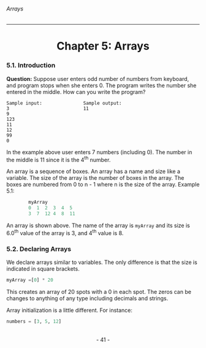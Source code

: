 ###### Arrays
---

# <center>Chapter 5: Arrays</center>

### 5.1. Introduction

**Question:** Suppose user enters odd number of numbers from keyboard, and
program stops when she enters 0. The program writes the number she entered in
the middle. How can you write the program?

```
Sample input:               Sample output:
3                           11
9
123
11
12
99
0
```

In the example above user enters 7 numbers (including 0). The number in the
middle is 11 since it is the 4<sup>th</sup> number.

An array is a sequence of boxes. An array has a name and size like a variable. The
size of the array is the number of boxes in the array. The boxes are numbered from
0 to n - 1 where n is the size of the array.
Example 5.1:

```python
        myArray
        0  1  2  3  4  5
        3  7  12 4  8  11
```

An array is shown above. The name of the array is ``myArray`` and its size is 6.0<sup>th</sup>
value of the array is 3, and 4<sup>th</sup> value is 8.

### 5.2. Declaring Arrays

We declare arrays similar to variables. The only difference is that the size is
indicated in square brackets.

```python
myArray =[0] * 20
```

This creates an array of 20 spots with a 0 in each spot. The zeros can be changes to anything of any type including decimals and strings.

Array initialization is a little different. For instance:

```python
numbers = [3, 5, 12]
```

<br>

<center> - 41 - </center>
